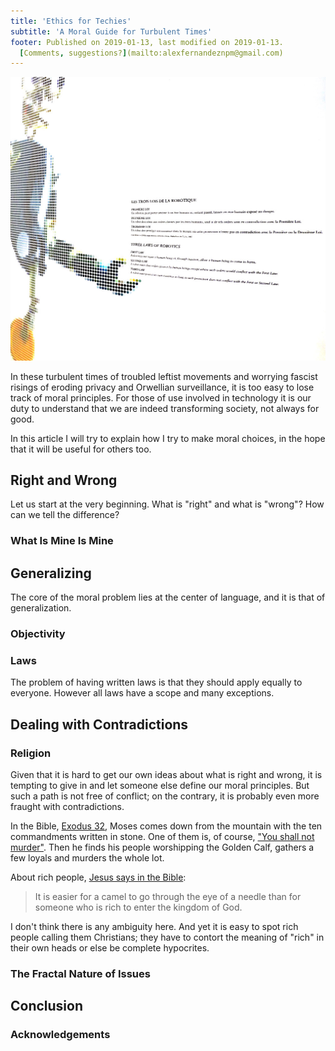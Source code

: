 ```yaml
---
title: 'Ethics for Techies'
subtitle: 'A Moral Guide for Turbulent Times'
footer: Published on 2019-01-13, last modified on 2019-01-13.
  [Comments, suggestions?](mailto:alexfernandeznpm@gmail.com)
---
```


![The three laws of Robotics. [Source](https://commons.wikimedia.org/wiki/File:Paris-P1090119.jpg).](pics/ethics-laws.jpg "A depiction of a robot in the background; in the foreground the text of the three laws of Robotics.")

In these turbulent times of troubled leftist movements and worrying fascist risings
of eroding privacy and Orwellian surveillance,
it is too easy to lose track of moral principles.
For those of use involved in technology it is our duty to understand that we are indeed transforming society,
not always for good.

In this article I will try to explain how I try to make moral choices,
in the hope that it will be useful for others too.

## Right and Wrong

Let us start at the very beginning.
What is "right" and what is "wrong"?
How can we tell the difference?

### What Is Mine Is Mine

## Generalizing

The core of the moral problem lies at the center of language,
and it is that of generalization.

### Objectivity

### Laws

The problem of having written laws is that they should apply equally to everyone.
However all laws have a scope and many exceptions.

## Dealing with Contradictions

### Religion

Given that it is hard to get our own ideas about what is right and wrong,
it is tempting to give in and let someone else define our moral principles.
But such a path is not free of conflict; on the contrary,
it is probably even more fraught with contradictions.

In the Bible, [Exodus 32](https://www.biblegateway.com/passage/?search=Exodus+32&version=NIV),
Moses comes down from the mountain with the ten commandments written in stone.
One of them is, of course, ["You shall not murder"](https://www.biblegateway.com/passage/?search=Exodus+20:13&version=NIV).
Then he finds his people worshipping the Golden Calf,
gathers a few loyals and murders the whole lot.

About rich people,
[Jesus says in the Bible](https://www.biblegateway.com/passage/?search=Mark+10%3A25&version=NIV):

> It is easier for a camel to go through the eye of a needle than for someone who is rich to enter the kingdom of God.

I don't think there is any ambiguity here.
And yet it is easy to spot rich people calling them Christians;
they have to contort the meaning of "rich" in their own heads
or else be complete hypocrites.

### The Fractal Nature of Issues

## Conclusion



### Acknowledgements


